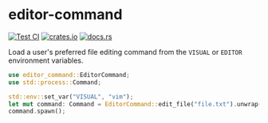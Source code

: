 # editor-command

[![Test CI](https://github.com/github/docs/actions/workflows/test.yml/badge.svg)](https://github.com/LucasPickering/editor-command/actions)
[![crates.io](https://img.shields.io/crates/v/editor-command.svg)](https://crates.io/crates/editor-command)
[![docs.rs](https://img.shields.io/docsrs/editor-command)](https://docs.rs/editor-command)

Load a user's preferred file editing command from the `VISUAL` or `EDITOR` environment variables.

```rust
use editor_command::EditorCommand;
use std::process::Command;

std::env::set_var("VISUAL", "vim");
let mut command: Command = EditorCommand::edit_file("file.txt").unwrap();
command.spawn();
```
